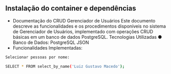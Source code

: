 ## Instalação do container e dependências

- Documentação do CRUD Gerenciador de
Usuários
Este documento descreve as funcionalidades e os procedimentos disponíveis no
sistema de Gerenciador de Usuários, implementado com operações CRUD básicas
em um banco de dados PostgreSQL.
Tecnologias Utilizadas
● Banco de Dados: PostgreSQL JSON
- Funcionalidades Implementadas:

```bash
Selecionar pessoas por nome:

SELECT * FROM select_by_name('Luiz Gustavo Macedo');
```
